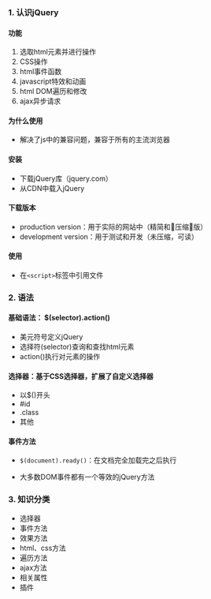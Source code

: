### 1. 认识jQuery
#### 功能
1. 选取html元素并进行操作
2. CSS操作
3. html事件函数
4. javascript特效和动画
5. html DOM遍历和修改
6. ajax异步请求

#### 为什么使用
- 解决了js中的兼容问题，兼容于所有的主流浏览器

#### 安装
- 下载jQuery库（jquery.com）
- 从CDN中载入jQuery

#### 下载版本
- production version：用于实际的网站中（精简和压缩版）
- development version：用于测试和开发（未压缩，可读）

#### 使用
- 在`<script>`标签中引用文件

### 2. 语法
#### 基础语法： $(selector).action()
- 美元符号定义jQuery
- 选择符(selector)查询和查找html元素
- action()执行对元素的操作

#### 选择器：基于CSS选择器，扩展了自定义选择器
- 以$()开头
- #id
- .class
- 其他

#### 事件方法
- `$(document).ready()`：在文档完全加载完之后执行

- 大多数DOM事件都有一个等效的jQuery方法

### 3. 知识分类
- 选择器
- 事件方法
- 效果方法
- html、css方法
- 遍历方法
- ajax方法
- 相关属性
- 插件